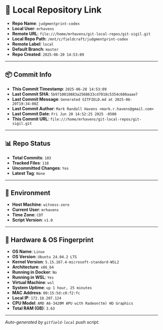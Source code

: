 # 🔗 Local Repository Link

- **Repo Name**: `judgmentprint-codex`
- **Local User**: `mrhavens`
- **Remote URL**: `file:///home/mrhavens/git-local-repos/git-sigil.git`
- **Local Repo Path**: `/mnt/c/fieldcraft/judgmentprint-codex`
- **Remote Label**: `local`
- **Default Branch**: `master`
- **Repo Created**: `2025-06-20 14:53:09`

---

## 📦 Commit Info

- **This Commit Timestamp**: `2025-06-20 14:53:09`
- **Last Commit SHA**: `5b9710010883a2568633cd7018c5354c680aaae7`
- **Last Commit Message**: `Generated GITFIELD.md at 2025-06-20T19:34:00Z`
- **Last Commit Author**: `Mark Randall Havens <mark.r.havens@gmail.com>`
- **Last Commit Date**: `Fri Jun 20 14:52:25 2025 -0500`
- **This Commit URL**: `file:///home/mrhavens/git-local-repos/git-sigil.git`

---

## 📊 Repo Status

- **Total Commits**: `103`
- **Tracked Files**: `118`
- **Uncommitted Changes**: `Yes`
- **Latest Tag**: `None`

---

## 🧭 Environment

- **Host Machine**: `witness-zero`
- **Current User**: `mrhavens`
- **Time Zone**: `CDT`
- **Script Version**: `v1.0`

---

## 🧬 Hardware & OS Fingerprint

- **OS Name**: `Linux`
- **OS Version**: `Ubuntu 24.04.2 LTS`
- **Kernel Version**: `5.15.167.4-microsoft-standard-WSL2`
- **Architecture**: `x86_64`
- **Running in Docker**: `No`
- **Running in WSL**: `Yes`
- **Virtual Machine**: `wsl`
- **System Uptime**: `up 1 hour, 25 minutes`
- **MAC Address**: `00:15:5d:c0:f2:fc`
- **Local IP**: `172.18.207.124`
- **CPU Model**: `AMD A6-3420M APU with Radeon(tm) HD Graphics`
- **Total RAM (GB)**: `3.63`

---

_Auto-generated by `gitfield-local` push script._
